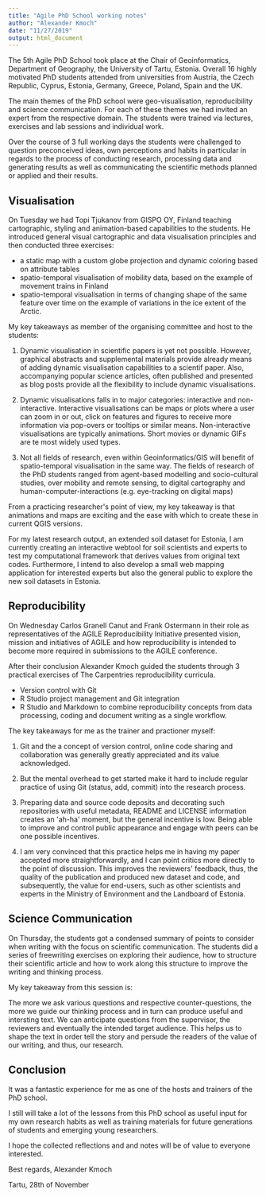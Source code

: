 ```yaml
---
title: "Agile PhD School working notes"
author: "Alexander Kmoch"
date: "11/27/2019"
output: html_document
---
```




The 5th Agile PhD School took place at the Chair of Geoinformatics, Department of Geography, 
the University of Tartu, Estonia. Overall 16 highly motivated PhD students attended from universities 
from Austria, the Czech Republic, Cyprus, Estonia, Germany, Greece, Poland, Spain and the UK.

The main themes of the PhD school were geo-visualisation, reproducibility and science communication.
For each of these themes we had invited an expert from the respective domain.
The students were trained via lectures, exercises and lab sessions and individual work.

Over the course of 3 full working days the students were challenged to question preconceived ideas,
own perceptions and habits in particular in regards to the process of conducting research,
processing data and generating results as well as communicating the scientific
methods planned or applied and their results.
 


## Visualisation

On Tuesday we had Topi Tjukanov from GISPO OY, Finland teaching cartographic, styling and animation-based capabilities to the students.
He introduced general visual cartographic and data visualisation principles and then conducted three exercises:

- a static map with a custom globe projection and dynamic coloring based on attribute tables
- spatio-temporal visualisation of mobility data, based on the example of movement trains in Finland
- spatio-temporal visualisation in terms of changing shape of the same feature over time on the example of variations in the ice extent of the Arctic.

My key takeaways as member of the organising committee and host to the students:

1. Dynamic visualisation in scientific papers is yet not possible.
   However, graphical abstracts and supplemental materials provide already means of adding dynamic 
   visualisation capabilities to a scientif paper. Also, accompanying popular science articles, often published and presented as blog posts
   provide all the flexibility to include dynamic visualisations.

2. Dynamic visualisations falls in to major categories: interactive and non-interactive. Interactive visualisations
   can be maps or plots where a user can zoom in or out, click on features and figures to receive more information via pop-overs or tooltips or similar means.
   Non-interactive visualisations are typically animations. Short movies or dynamic GIFs are te most widely used types.
 
3. Not all fields of research, even within Geoinformatics/GIS will benefit of spatio-temporal 
   visualisation in the same way. The fields of research of the PhD students ranged from agent-based modelling
   and socio-cultural studies, over mobility and remote sensing, to digital cartography and human-computer-interactions (e.g. eye-tracking on digital maps)

From a practicing researcher's point of view, my key takeaway is that animations and maps are exciting and the ease with which to create these in current QGIS versions.

For my latest research output, an extended soil dataset for Estonia, I am currently creating an interactive 
webtool for soil scientists and experts to test my computational framework that derives values from original text codes. Furthermore,
I intend to also develop a small web mapping application for interested experts but also the general public to explore the new soil datasets in Estonia.

## Reproducibility

On Wednesday Carlos Granell Canut and Frank Ostermann in their role as representatives of the AGILE Reproducibility Initiative
presented vision, mission and initiatives of AGILE and how reproducibility is intended to become more required in submissions to the AGILE conference.

After their conclusion Alexander Kmoch guided the students through 3 practical exercises of The Carpentries reproducibility curricula.

- Version control with Git
- R Studio project management and Git integration
- R Studio and Markdown to combine reproducibility concepts from data processing, coding and document writing as a single workflow.

The key takeaways for me as the trainer and practioner myself:

1. Git and the a concept of version control, online code sharing and collaboration was generally greatly appreciated and its value acknowledged.

2. But the mental overhead to get started make it hard to include regular practice of using Git (status, add, commit) into the research process.

3. Preparing data and source code deposits and decorating such repositories with useful metadata,
   README and LICENSE information creates an 'ah-ha' moment, but the general incentive is low.
   Being able to improve and control public appearance and engage with peers can be one possible incentives.

4. I am very convinced that this practice helps me in having my paper accepted more straightforwardly,
   and I can point critics more directly to the point of discussion.
   This improves the reviewers' feedback, thus, the quality of the publication and produced new dataset and code,
   and subsequently, the value for end-users, such as other scientists and experts in the 
   Ministry of Environment and the Landboard of Estonia.

## Science Communication

On Thursday, the students got a condensed summary of points to consider when writing with the focus on scientific communication.
The students did a series of freewriting exercises on exploring their audience, how to structure their scientific article and 
how to work along this structure to improve the writing and thinking process.

My key takeaway from this session is:

The more we ask various questions and respective counter-questions, the more we guide our thinking process and in turn can produce useful and intersting text.
We can anticipate questions from the supervisor, the reviewers and eventually the intended target audience. This helps us to shape the text in order tell the 
story and persude the readers of the value of our writing, and thus, our research.


## Conclusion

It was a fantastic experience for me as one of the hosts and trainers of the PhD school.

I still will take a lot of the lessons from this PhD school as useful input for my own research habits as well as training materials for future generations of 
students and emerging young researchers.

I hope the collected reflections and and notes will be of value to everyone interested.

Best regards,
Alexander Kmoch

Tartu, 28th of November
